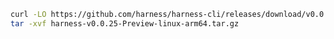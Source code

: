 ```bash
curl -LO https://github.com/harness/harness-cli/releases/download/v0.0.25-Preview/harness-v0.0.25-Preview-linux-arm64.tar.gz
tar -xvf harness-v0.0.25-Preview-linux-arm64.tar.gz
```

<!---
Non Scarf cURL
curl -LO https://github.com/harness/harness-cli/releases/download/v0.0.25-Preview/harness-v0.0.25-Preview-linux-arm64.tar.gz
-->

<!---
Scarf cURL
curl -LO harness.gateway.scarf.sh/v0.0.25-Preview/harness-v0.0.25-Preview-linux-arm64.tar.gz
-->
